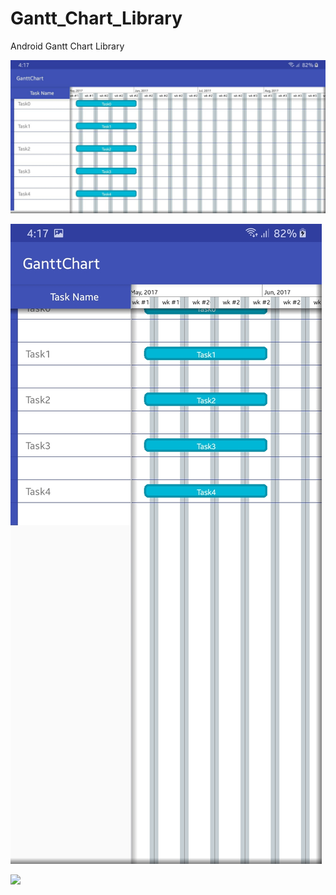 # Gantt_Chart_Library
Android Gantt Chart Library

![](ss_1.jpeg)

![](ss_2.jpeg)

![](gantt_chart.gif)
